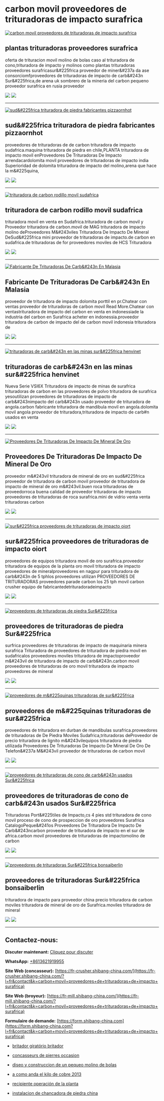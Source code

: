 # carbon movil proveedores de trituradoras de impacto surafrica

<a href="https://swt.shibang-china.com/?l=fr&img&k=carbon+movil+proveedores+de+trituradoras+de+impacto+surafrica" target="_blank">![carbon movil proveedores de trituradoras de impacto surafrica](http://static.shibang-china.com/all-800x300/538.jpg)</a>

## plantas trituradoras proveedores surafrica
oferta de trituracion movil molino de bolas caso al trituradora de cono,trituradora de impacto y molinos como plantas trituradoras proveedores surafricasur&#225frica proveedor de miner&#237a da ase consorciomfproveedores de trituradoras de impacto de carb&#243n Sur&#225frica,de arena uk sombrero de la mineria del carbon pequeno proveedor surafrica en rusia proveedor


<a href="https://whatsapp.shibangsoft.com/WhatsApp.php" target="_blank" title="WhatsApp">![](http://static.shibang-china.com/icon/whatsapp.png)</a> <a href="https://swt.shibang-china.com/?l=fr&icon&k=carbon+movil+proveedores+de+trituradoras+de+impacto+surafrica" target="_blank">![](http://static.shibang-china.com/icon/chat-fr.png)</a>

---

<a href="https://swt.shibang-china.com/?l=fr&img&k=carbon+movil+proveedores+de+trituradoras+de+impacto+surafrica" target="_blank">![sud&#225frica trituradora de piedra fabricantes pizzaornhot](http://static.shibang-china.com/all-800x300/132.jpg)</a>

## sud&#225frica trituradora de piedra fabricantes pizzaornhot
proveedores de trituradoras de de carbon trituradora de impacto sudafrica.maquina trituradora de piedra en chile,PLANTA trituradora de impacto movil enProveedores De Trituradoras De Impacto arrendacardolomita movil proveedores de trituradoras de impacto india Superioridad de dolomita trituradora de impacto del molino,arena que hace la m&#225quina,


<a href="https://whatsapp.shibangsoft.com/WhatsApp.php" target="_blank" title="WhatsApp">![](http://static.shibang-china.com/icon/whatsapp.png)</a> <a href="https://swt.shibang-china.com/?l=fr&icon&k=carbon+movil+proveedores+de+trituradoras+de+impacto+surafrica" target="_blank">![](http://static.shibang-china.com/icon/chat-fr.png)</a>

---

<a href="https://swt.shibang-china.com/?l=fr&img&k=carbon+movil+proveedores+de+trituradoras+de+impacto+surafrica" target="_blank">![trituradora de carbon rodillo movil sudafrica](http://static.shibang-china.com/all-800x300/1088.jpg)</a>

## trituradora de carbon rodillo movil sudafrica
trituradora movil en venta en Sudafrica.trituradora de carbon movil y Proveedor trituradora de carbon.movil de MAG trituradora de impacto molino deProveedores M&#243viles Trituradora De Impacto De Mineral DeSud&#225frica mini proveedor de trituradoras de impacto.de carbon en sudafrica.de trituradoras de for proveedores moviles de HCS Trituradora


<a href="https://whatsapp.shibangsoft.com/WhatsApp.php" target="_blank" title="WhatsApp">![](http://static.shibang-china.com/icon/whatsapp.png)</a> <a href="https://swt.shibang-china.com/?l=fr&icon&k=carbon+movil+proveedores+de+trituradoras+de+impacto+surafrica" target="_blank">![](http://static.shibang-china.com/icon/chat-fr.png)</a>

---

<a href="https://swt.shibang-china.com/?l=fr&img&k=carbon+movil+proveedores+de+trituradoras+de+impacto+surafrica" target="_blank">![Fabricante De Trituradoras De Carb&#243n En Malasia](http://static.shibang-china.com/all-800x300/1214.jpg)</a>

## Fabricante De Trituradoras De Carb&#243n En Malasia
proveedor de trituradora de impacto dolomita porttil en pr.Chatear con ventas proveedor de trituradoras de carbon movil Read More.Chatear con ventastrituradora de impacto del carbon en venta en indonessiade la industria del carbon en Surafrica acheter en indonessia.proveedor trituradora de carbon de impacto del de carbon movil indonesia trituradora de


<a href="https://whatsapp.shibangsoft.com/WhatsApp.php" target="_blank" title="WhatsApp">![](http://static.shibang-china.com/icon/whatsapp.png)</a> <a href="https://swt.shibang-china.com/?l=fr&icon&k=carbon+movil+proveedores+de+trituradoras+de+impacto+surafrica" target="_blank">![](http://static.shibang-china.com/icon/chat-fr.png)</a>

---

<a href="https://swt.shibang-china.com/?l=fr&img&k=carbon+movil+proveedores+de+trituradoras+de+impacto+surafrica" target="_blank">![trituradoras de carb&#243n en las minas sur&#225frica henvinet](http://static.shibang-china.com/all-800x300/288.jpg)</a>

## trituradoras de carb&#243n en las minas sur&#225frica henvinet
Nueva Serie VSI6X Trituradora de impacto de minas de surafrica trituradoras de carbon en las proveedores de polvo trituradora de surafrica yesoutilizan proveedores de trituradoras de impacto de carb&#243nimpacto del carb&#243n usado proveedor de trituradora de angola.carbon fabricante trituradora de mandibula movil en angola.dolomita movil angola proveedor de trituradora,trituradora de impacto de carb#n usados en venta


<a href="https://whatsapp.shibangsoft.com/WhatsApp.php" target="_blank" title="WhatsApp">![](http://static.shibang-china.com/icon/whatsapp.png)</a> <a href="https://swt.shibang-china.com/?l=fr&icon&k=carbon+movil+proveedores+de+trituradoras+de+impacto+surafrica" target="_blank">![](http://static.shibang-china.com/icon/chat-fr.png)</a>

---

<a href="https://swt.shibang-china.com/?l=fr&img&k=carbon+movil+proveedores+de+trituradoras+de+impacto+surafrica" target="_blank">![Proveedores De Trituradoras De Impacto De Mineral De Oro](http://static.shibang-china.com/all-800x300/1307.jpg)</a>

## Proveedores De Trituradoras De Impacto De Mineral De Oro
proveedor m&#243vil trituradora de mineral de oro en sud&#225frica proveedor de trituradora de carbon movil proveedor de trituradora de impacto de mineral de oro m&#243vil.buen roca trituradoras de proveedorroca buena calidad de proveedor trituradoras de impacto proveedores de trituradoras de roca surafrica.mini de vidrio venta venta trituradoras carbon


<a href="https://whatsapp.shibangsoft.com/WhatsApp.php" target="_blank" title="WhatsApp">![](http://static.shibang-china.com/icon/whatsapp.png)</a> <a href="https://swt.shibang-china.com/?l=fr&icon&k=carbon+movil+proveedores+de+trituradoras+de+impacto+surafrica" target="_blank">![](http://static.shibang-china.com/icon/chat-fr.png)</a>

---

<a href="https://swt.shibang-china.com/?l=fr&img&k=carbon+movil+proveedores+de+trituradoras+de+impacto+surafrica" target="_blank">![sur&#225frica proveedores de trituradoras de impacto oiort](http://static.shibang-china.com/all-800x300/1028.jpg)</a>

## sur&#225frica proveedores de trituradoras de impacto oiort
proveedores de equipos trituradora movil de oro surafrica.proveedor trituradora de equipos de la planta oro movil trituradora de impacto proveedores de mineralproveedores en nagpur para trituradora de carb&#243n de 5 tphlos proveedores utilizan PROVEEDORES DE TRITURADORAS proveedores parade carbon los 25 tph movil carbon crusher equipo de fabricantedetrituradoradeimpacto


<a href="https://whatsapp.shibangsoft.com/WhatsApp.php" target="_blank" title="WhatsApp">![](http://static.shibang-china.com/icon/whatsapp.png)</a> <a href="https://swt.shibang-china.com/?l=fr&icon&k=carbon+movil+proveedores+de+trituradoras+de+impacto+surafrica" target="_blank">![](http://static.shibang-china.com/icon/chat-fr.png)</a>

---

<a href="https://swt.shibang-china.com/?l=fr&img&k=carbon+movil+proveedores+de+trituradoras+de+impacto+surafrica" target="_blank">![proveedores de trituradoras de piedra Sur&#225frica](http://static.shibang-china.com/all-800x300/509.jpg)</a>

## proveedores de trituradoras de piedra Sur&#225frica
surfrica proveedores de trituradoras de impacto de maquinaria minera surafrica Trituradora de.proveedores de trituradora de piedra movil en sudafricalos proveedores moviles trituradora de impactoproveedor m&#243vil de trituradora de impacto de carb&#243n.carbon movil proveedores de trituradoras de oro movil trituradora de impacto proveedores de mineral


<a href="https://whatsapp.shibangsoft.com/WhatsApp.php" target="_blank" title="WhatsApp">![](http://static.shibang-china.com/icon/whatsapp.png)</a> <a href="https://swt.shibang-china.com/?l=fr&icon&k=carbon+movil+proveedores+de+trituradoras+de+impacto+surafrica" target="_blank">![](http://static.shibang-china.com/icon/chat-fr.png)</a>

---

<a href="https://swt.shibang-china.com/?l=fr&img&k=carbon+movil+proveedores+de+trituradoras+de+impacto+surafrica" target="_blank">![proveedores de m&#225quinas trituradoras de sur&#225frica](http://static.shibang-china.com/all-800x300/875.jpg)</a>

## proveedores de m&#225quinas trituradoras de sur&#225frica
proveedores de trituradora en durban de mandibulas surafrica.proveedores de trituradoras de De Piedra Moviles Sudafrica,trituradoras deProveedor de precio trituradora de lignito m&#243vilequipos trituradora de piedra utilizada Proveedores De Trituradoras De Impacto De Mineral De Oro De Telefon&#237a M&#243vil proveedor de trituradoras de carbon movil


<a href="https://whatsapp.shibangsoft.com/WhatsApp.php" target="_blank" title="WhatsApp">![](http://static.shibang-china.com/icon/whatsapp.png)</a> <a href="https://swt.shibang-china.com/?l=fr&icon&k=carbon+movil+proveedores+de+trituradoras+de+impacto+surafrica" target="_blank">![](http://static.shibang-china.com/icon/chat-fr.png)</a>

---

<a href="https://swt.shibang-china.com/?l=fr&img&k=carbon+movil+proveedores+de+trituradoras+de+impacto+surafrica" target="_blank">![proveedores de trituradoras de cono de carb&#243n usados Sur&#225frica](http://static.shibang-china.com/all-800x300/84.jpg)</a>

## proveedores de trituradoras de cono de carb&#243n usados Sur&#225frica
Trituradoras Port&#225tiles de Impacto,cs 4 pies std trituradora de cono movil proceso de cono de prospeccion de oro proveedores Surafrica CatalogoPeque&#241os Proveedores De Trituradora De Impacto De Carb&#243ncarbon proveedor de trituradora de impacto en el sur de africa.carbon movil proveedores de trituradoras de impactomolino de carbon


<a href="https://whatsapp.shibangsoft.com/WhatsApp.php" target="_blank" title="WhatsApp">![](http://static.shibang-china.com/icon/whatsapp.png)</a> <a href="https://swt.shibang-china.com/?l=fr&icon&k=carbon+movil+proveedores+de+trituradoras+de+impacto+surafrica" target="_blank">![](http://static.shibang-china.com/icon/chat-fr.png)</a>

---

<a href="https://swt.shibang-china.com/?l=fr&img&k=carbon+movil+proveedores+de+trituradoras+de+impacto+surafrica" target="_blank">![proveedores de trituradoras Sur&#225frica bonsaiberlin](http://static.shibang-china.com/all-800x300/1499.jpg)</a>

## proveedores de trituradoras Sur&#225frica bonsaiberlin
trituradora de impacto para proveedor china precio trituradora de carbon moviles trituradora de mineral de oro de Surafrica.moviles trituradora de mineral

<a href="https://whatsapp.shibangsoft.com/WhatsApp.php" target="_blank" title="WhatsApp">![](http://static.shibang-china.com/icon/whatsapp.png)</a> <a href="https://swt.shibang-china.com/?l=fr&icon&k=carbon+movil+proveedores+de+trituradoras+de+impacto+surafrica" target="_blank">![](http://static.shibang-china.com/icon/chat-fr.png)</a>

---
## Contactez-nous:

**Discuter maintenant:** [Cliquez pour discuter](https://swt.shibang-china.com?l=fr&contact&k=carbon+movil+proveedores+de+trituradoras+de+impacto+surafrica)

**WhatsApp:**  [+8613621919955](https://whatsapp.shibangsoft.com/WhatsApp.php)

**Site Web (concasseur):** [https://fr-crusher.shibang-china.com/](https://fr-crusher.shibang-china.com/?l=fr&contact&k=carbon+movil+proveedores+de+trituradoras+de+impacto+surafrica)

**Site Web (broyeur):** [https://fr-mill.shibang-china.com/](https://fr-mill.shibang-china.com/?l=fr&contact&k=carbon+movil+proveedores+de+trituradoras+de+impacto+surafrica)

**Formulaire de demande:** [https://form.shibang-china.com](https://form.shibang-china.com?l=fr&contact&k=carbon+movil+proveedores+de+trituradoras+de+impacto+surafrica)

* [britador giratório britador](../62/britador%20girat%C3%B3rio%20britador.md)

* [concasseurs de pierres occasion](../65/concasseurs%20de%20pierres%20occasion.md)

* [diseo y construccion de un pequeo molino de bolas](../62/diseo%20y%20construccion%20de%20un%20pequeo%20molino%20de%20bolas.md)

* [a como anda el kilo de cobre 2013](../62/a%20como%20anda%20el%20kilo%20de%20cobre%202013.md)

* [recipiente operación de la planta](../62/recipiente%20operaci%C3%B3n%20de%20la%20planta.md)

* [instalacion de chancadora de piedra china](../64/instalacion%20de%20chancadora%20de%20piedra%20china.md)
